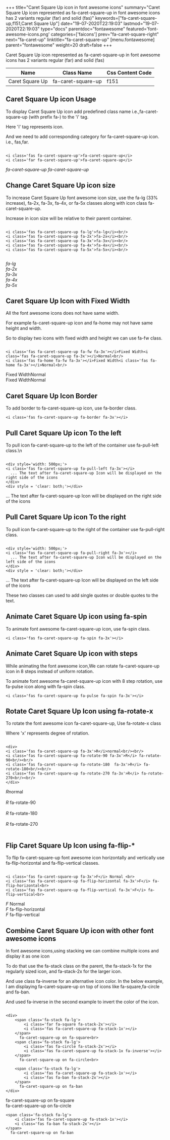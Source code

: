 +++
title="Caret Square Up icon in font awesome icons"
summary="Caret Square Up icon represented as fa-caret-square-up in font awesome icons has 2 variants regular (far) and solid (fas)"
keywords=["fa-caret-square-up,f151,Caret Square Up"]
date="19-07-2020T22:19:03"
lastmod="19-07-2020T22:19:03"
type="docs"
parentdoc="fontawesome"
featured='font-awesome-icons.png'
categories=['faicons']
prev="fa-caret-square-right"
next="fa-caret-up"
linktitle="fa-caret-square-up"
[menu.fontawesome]
parent="fontawesome"
weight=20
draft=false
+++


Caret Square Up icon represented as fa-caret-square-up in font awesome icons has 2 variants regular (far) and solid (fas)

<div class='table-responsive'><table class='table'><thead><tr><th>Name</th><th>Class Name</th><th>Css Content Code</th></tr></thead><tbody><tr><td>Caret Square Up</td><td>fa-caret-square-up</td><td>f151</td></tr></tbody></table></div>



## Caret Square Up icon Usage

To display Caret Square Up icon add predefined class name i.e.,fa-caret-square-up (with prefix fa-) to the 'i' tag.

Here 'i' tag represents icon.

And we need to add corresponding category for fa-caret-square-up icon. i.e., fas,far.


```

<i class='fas fa-caret-square-up'>fa-caret-square-up</i>
<i class='far fa-caret-square-up'>fa-caret-square-up</i>
```

<i class='fas fa-caret-square-up'>fa-caret-square-up</i>
<i class='far fa-caret-square-up'>fa-caret-square-up</i>




## Change Caret Square Up icon size
To increase Caret Square Up font awesome icon size, use the fa-lg (33% increase), fa-2x, fa-3x, fa-4x, or fa-5x classes along with icon class fa-caret-square-up.

Increase in icon size will be relative to their parent container. 

```

<i class='fas fa-caret-square-up fa-lg'>fa-lg</i><br/>
<i class='fas fa-caret-square-up fa-2x'>fa-2x</i><br/>
<i class='fas fa-caret-square-up fa-3x'>fa-3x</i><br/>
<i class='fas fa-caret-square-up fa-4x'>fa-4x</i><br/>
<i class='fas fa-caret-square-up fa-5x'>fa-5x</i><br/>
            
```

<i class='fas fa-caret-square-up fa-lg'>fa-lg</i><br/>
<i class='fas fa-caret-square-up fa-2x'>fa-2x</i><br/>
<i class='fas fa-caret-square-up fa-3x'>fa-3x</i><br/>
<i class='fas fa-caret-square-up fa-4x'>fa-4x</i><br/>
<i class='fas fa-caret-square-up fa-5x'>fa-5x</i><br/>
            



## Caret Square Up Icon with Fixed Width 

All the font awesome icons does not have same width.

For example fa-caret-square-up icon and fa-home may not have same height and width.

So to display two icons with fixed width and height we can use fa-fw class.


```

<i class='fas fa-caret-square-up fa-fw fa-3x'></i>Fixed Width<i class='fas fa-caret-square-up fa-3x'></i>Normal<br/>
<i class='fas fa-home fa-fw fa-3x'></i>Fixed Width<i class='fas fa-home fa-3x'></i>Normal<br/>
```

<i class='fas fa-caret-square-up fa-fw fa-3x'></i>Fixed Width<i class='fas fa-caret-square-up fa-3x'></i>Normal<br/>
<i class='fas fa-home fa-fw fa-3x'></i>Fixed Width<i class='fas fa-home fa-3x'></i>Normal<br/>



## Caret Square Up Icon Border 

To add border to fa-caret-square-up icon, use fa-border class.


```
<i class='fas fa-caret-square-up fa-border fa-3x'></i>

```
<i class='fas fa-caret-square-up fa-border fa-3x'></i>





## Pull Caret Square Up icon To the left

To pull icon fa-caret-square-up to the left of the container use fa-pull-left class.\n

```

<div style='width: 500px;'>
<i class='fas fa-caret-square-up fa-pull-left fa-3x'></i>
  ... The text after fa-caret-square-up Icon will be displayed on the right side of the icons
</div>
<div style = 'clear: both;'></div>
```

<div style='width: 500px;'>
<i class='fas fa-caret-square-up fa-pull-left fa-3x'></i>
  ... The text after fa-caret-square-up Icon will be displayed on the right side of the icons
</div>
<div style = 'clear: both;'></div>




## Pull Caret Square Up icon To the right
To pull icon fa-caret-square-up to the right of the container use fa-pull-right class.

```

<div style='width: 500px;'>
<i class='fas fa-caret-square-up fa-pull-right fa-3x'></i>
  ... The text after fa-caret-square-up Icon will be displayed on the left side of the icons
</div>
<div style = 'clear: both;'></div>
```

<div style='width: 500px;'>
<i class='fas fa-caret-square-up fa-pull-right fa-3x'></i>
  ... The text after fa-caret-square-up Icon will be displayed on the left side of the icons
</div>
<div style = 'clear: both;'></div>

These two classes can used to add single quotes or double quotes to the text.


## Animate Caret Square Up icon using fa-spin
To animate font awesome fa-caret-square-up icon, use fa-spin class.

```
<i class='fas fa-caret-square-up fa-spin fa-3x'></i>
```
<i class='fas fa-caret-square-up fa-spin fa-3x'></i>




## Animate Caret Square Up icon with steps
While animating the font awesome icon,We can rotate fa-caret-square-up icon in 8 steps instead of uniform rotation.

To animate font awesome fa-caret-square-up icon with 8 step rotation, use fa-pulse icon along with fa-spin class.


```
<i class='fas fa-caret-square-up fa-pulse fa-spin fa-3x'></i>

```
<i class='fas fa-caret-square-up fa-pulse fa-spin fa-3x'></i>





## Rotate Caret Square Up Icon using fa-rotate-x
To rotate the font awesome icon fa-caret-square-up, Use fa-rotate-x class

Where 'x' represents degree of rotation.


```

<div>
<i class='fas fa-caret-square-up fa-3x'>R</i>normal<br/><br/>
<i class='fas fa-caret-square-up fa-rotate-90 fa-3x'>R</i> fa-rotate-90<br/><br/> 
<i class='fas fa-caret-square-up fa-rotate-180  fa-3x'>R</i> fa-rotate-180<br/><br/> 
<i class='fas fa-caret-square-up fa-rotate-270 fa-3x'>R</i> fa-rotate-270<br/><br/>
</div>
```

<div>
<i class='fas fa-caret-square-up fa-3x'>R</i>normal<br/><br/>
<i class='fas fa-caret-square-up fa-rotate-90 fa-3x'>R</i> fa-rotate-90<br/><br/> 
<i class='fas fa-caret-square-up fa-rotate-180  fa-3x'>R</i> fa-rotate-180<br/><br/> 
<i class='fas fa-caret-square-up fa-rotate-270 fa-3x'>R</i> fa-rotate-270<br/><br/>
</div>




## Flip Caret Square Up Icon using fa-flip-*
To flip fa-caret-square-up font awesome icon horizontally and vertically use fa-flip-horizontal and fa-flip-vertical classes. 

```

<i class='fas fa-caret-square-up fa-3x'>F</i> Normal <br>
<i class='fas fa-caret-square-up fa-flip-horizontal fa-3x'>F</i> fa-flip-horizontal<br>
<i class='fas fa-caret-square-up fa-flip-vertical fa-3x'>F</i> fa-flip-vertical<br>
```

<i class='fas fa-caret-square-up fa-3x'>F</i> Normal <br>
<i class='fas fa-caret-square-up fa-flip-horizontal fa-3x'>F</i> fa-flip-horizontal<br>
<i class='fas fa-caret-square-up fa-flip-vertical fa-3x'>F</i> fa-flip-vertical<br>




## Combine Caret Square Up icon with other font awesome icons
In font awesome icons,using stacking we can combine multiple icons and display it as one icon 

To do that use the fa-stack class on the parent, the fa-stack-1x for the regularly sized icon, and fa-stack-2x for the larger icon.

And use class fa-inverse for an alternative icon color. 
In the below example, I am displaying fa-caret-square-up on top of icons like fa-square,fa-circle and fa-ban.

And used fa-inverse in the second example to invert the color of the icon.

```

<div>
    <span class='fa-stack fa-lg'>
        <i class='far fa-square fa-stack-2x'></i>
        <i class='fas fa-caret-square-up fa-stack-1x'></i>
    </span>
      fa-caret-square-up on fa-square<br>
    <span class='fa-stack fa-lg'>
        <i class='fas fa-circle fa-stack-2x'></i>
        <i class='fas fa-caret-square-up fa-stack-1x fa-inverse'></i>
    </span>
      fa-caret-square-up on fa-circle<br>

    <span class='fa-stack fa-lg'>
        <i class='fas fa-caret-square-up fa-stack-1x'></i>
        <i class='fas fa-ban fa-stack-2x'></i>
    </span>
      fa-caret-square-up on fa-ban
</div>
```

<div>
    <span class='fa-stack fa-lg'>
        <i class='far fa-square fa-stack-2x'></i>
        <i class='fas fa-caret-square-up fa-stack-1x'></i>
    </span>
      fa-caret-square-up on fa-square<br>
    <span class='fa-stack fa-lg'>
        <i class='fas fa-circle fa-stack-2x'></i>
        <i class='fas fa-caret-square-up fa-stack-1x fa-inverse'></i>
    </span>
      fa-caret-square-up on fa-circle<br>

    <span class='fa-stack fa-lg'>
        <i class='fas fa-caret-square-up fa-stack-1x'></i>
        <i class='fas fa-ban fa-stack-2x'></i>
    </span>
      fa-caret-square-up on fa-ban
</div>






